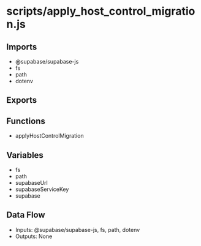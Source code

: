 # scripts/apply_host_control_migration.js

## Imports
- @supabase/supabase-js
- fs
- path
- dotenv

## Exports

## Functions
- applyHostControlMigration

## Variables
- fs
- path
- supabaseUrl
- supabaseServiceKey
- supabase

## Data Flow
- Inputs: @supabase/supabase-js, fs, path, dotenv
- Outputs: None